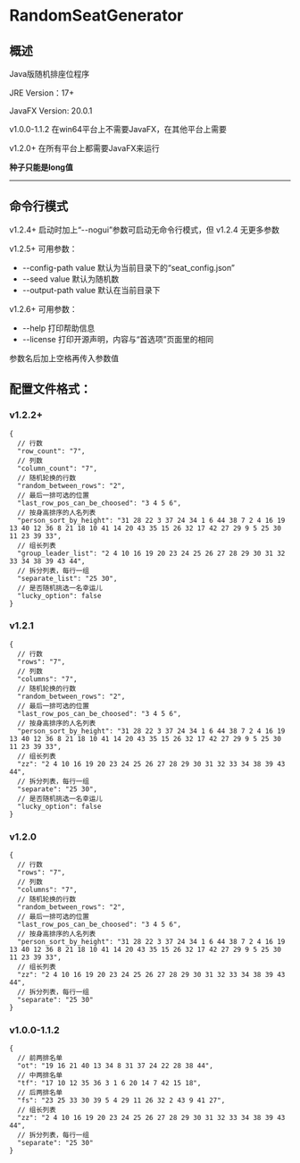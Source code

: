 # RandomSeatGenerator
## 概述
Java版随机排座位程序

JRE Version：17+

JavaFX Version: 20.0.1

v1.0.0-1.1.2 在win64平台上不需要JavaFX，在其他平台上需要

v1.2.0+ 在所有平台上都需要JavaFX来运行

**种子只能是long值**

---

## 命令行模式
v1.2.4+ 启动时加上“--nogui”参数可启动无命令行模式，但 v1.2.4 无更多参数

v1.2.5+ 可用参数：
 - --config-path value 默认为当前目录下的“seat_config.json”
 - --seed value 默认为随机数
 - --output-path value 默认在当前目录下

v1.2.6+ 可用参数：
 - --help 打印帮助信息
 - --license 打印开源声明，内容与“首选项”页面里的相同

参数名后加上空格再传入参数值

## 配置文件格式：
### v1.2.2+
```json5
{
  // 行数
  "row_count": "7",
  // 列数
  "column_count": "7",
  // 随机轮换的行数
  "random_between_rows": "2",
  // 最后一排可选的位置
  "last_row_pos_can_be_choosed": "3 4 5 6",
  // 按身高排序的人名列表
  "person_sort_by_height": "31 28 22 3 37 24 34 1 6 44 38 7 2 4 16 19 13 40 12 36 8 21 18 10 41 14 20 43 35 15 26 32 17 42 27 29 9 5 25 30 11 23 39 33",
  // 组长列表
  "group_leader_list": "2 4 10 16 19 20 23 24 25 26 27 28 29 30 31 32 33 34 38 39 43 44",
  // 拆分列表，每行一组
  "separate_list": "25 30",
  // 是否随机挑选一名幸运儿
  "lucky_option": false
}
```
### v1.2.1
```json5
{
  // 行数
  "rows": "7",
  // 列数
  "columns": "7",
  // 随机轮换的行数
  "random_between_rows": "2",
  // 最后一排可选的位置
  "last_row_pos_can_be_choosed": "3 4 5 6",
  // 按身高排序的人名列表
  "person_sort_by_height": "31 28 22 3 37 24 34 1 6 44 38 7 2 4 16 19 13 40 12 36 8 21 18 10 41 14 20 43 35 15 26 32 17 42 27 29 9 5 25 30 11 23 39 33",
  // 组长列表
  "zz": "2 4 10 16 19 20 23 24 25 26 27 28 29 30 31 32 33 34 38 39 43 44",
  // 拆分列表，每行一组
  "separate": "25 30",
  // 是否随机挑选一名幸运儿
  "lucky_option": false
}
```
### v1.2.0
```json5
{
  // 行数
  "rows": "7",
  // 列数
  "columns": "7",
  // 随机轮换的行数
  "random_between_rows": "2",
  // 最后一排可选的位置
  "last_row_pos_can_be_choosed": "3 4 5 6",
  // 按身高排序的人名列表
  "person_sort_by_height": "31 28 22 3 37 24 34 1 6 44 38 7 2 4 16 19 13 40 12 36 8 21 18 10 41 14 20 43 35 15 26 32 17 42 27 29 9 5 25 30 11 23 39 33",
  // 组长列表
  "zz": "2 4 10 16 19 20 23 24 25 26 27 28 29 30 31 32 33 34 38 39 43 44",
  // 拆分列表，每行一组
  "separate": "25 30"
}
```
### v1.0.0-1.1.2
```json5
{
  // 前两排名单
  "ot": "19 16 21 40 13 34 8 31 37 24 22 28 38 44",
  // 中两排名单
  "tf": "17 10 12 35 36 3 1 6 20 14 7 42 15 18",
  // 后两排名单
  "fs": "23 25 33 30 39 5 4 29 11 26 32 2 43 9 41 27",
  // 组长列表
  "zz": "2 4 10 16 19 20 23 24 25 26 27 28 29 30 31 32 33 34 38 39 43 44",
  // 拆分列表，每行一组
  "separate": "25 30"
}
```
